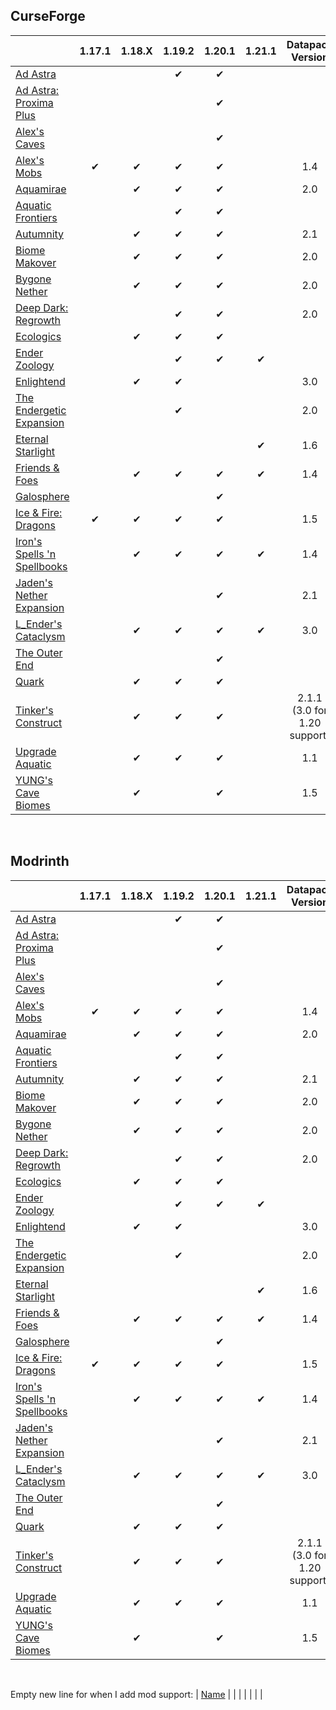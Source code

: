 ## CurseForge

|																																												    |  1.17.1   |  1.18.X  |  1.19.2   |  1.20.1    |  1.21.1    |		Datapack Version			|
|----------------------------------------------------------------------------------------------------------------------------------------------------|:-----------:|:----------:|:-----------:|:-----------:|:-----------:|:--------------------------------------:|
| [Ad Astra](https://www.curseforge.com/minecraft/mc-mods/ad-astra)   															|				  |			   |✔			|✔			  |			   |												|
| [Ad Astra: Proxima Plus](https://www.curseforge.com/minecraft/mc-mods/ad-astra-proxima-plus)				|				  |			   |      		    |✔			  |			   |												|
| [Alex's Caves](https://www.curseforge.com/minecraft/mc-mods/alexs-caves)													|				  |			   |      		    |✔			  |			   |												|
| [Alex's Mobs](https://www.curseforge.com/minecraft/mc-mods/alexs-mobs)													|✔		 	  |✔		   |✔			|✔			  |			   |1.4											|
| [Aquamirae](https://www.curseforge.com/minecraft/mc-mods/ob-aquamirae)												|				  |✔		   |✔			|✔			  |			   |2.0											|
| [Aquatic Frontiers](https://www.curseforge.com/minecraft/mc-mods/aquatic-frontiers)								|				  |			   |✔			|✔			  |			   |												|
| [Autumnity](https://www.curseforge.com/minecraft/mc-mods/autumnity)														|				  |✔		   |✔		    |✔			  |			   |2.1											|
| [Biome Makover](https://www.curseforge.com/minecraft/mc-mods/biome-makeover-forge)					 		|				  |✔		   |✔		    |✔			  |			   |2.0											|
| [Bygone Nether](https://www.curseforge.com/minecraft/mc-mods/bygone-nether)										|				  |✔		   |✔		    |✔			  |			   |2.0											|
| [Deep Dark: Regrowth](https://www.curseforge.com/minecraft/mc-mods/deep-dark-regrowth)					|				  |			   |✔		    |✔			  |			   |2.0											|
| [Ecologics](https://www.curseforge.com/minecraft/mc-mods/ecologics)															|				  |✔		   |✔			|✔			  |			   |												|
| [Ender Zoology](https://www.curseforge.com/minecraft/mc-mods/ender-zoology)											|				  |			   |✔			|✔			  |✔		   |												|
| [Enlightend](https://www.curseforge.com/minecraft/mc-mods/enlightend)														|				  |✔		   |✔			|				  |			   |3.0											|
| [The Endergetic Expansion](https://www.curseforge.com/minecraft/mc-mods/endergetic)								|				  |			   |✔			|				  |			   |2.0											|
| [Eternal Starlight](https://www.curseforge.com/minecraft/mc-mods/eternal-starlight)									|				  |			   |			    |				  |✔		   |1.6											|
| [Friends & Foes](https://www.curseforge.com/minecraft/mc-mods/friends-and-foes-forge)							|				  |✔		   |✔			|✔			  |✔		   |1.4											|
| [Galosphere](https://www.curseforge.com/minecraft/mc-mods/galosphere)													|				  |			   |      		    |✔			  |			   |												|
| [Ice & Fire: Dragons](https://www.curseforge.com/minecraft/mc-mods/ice-and-fire-dragons)     				   	|✔  		  |✔		   |✔			|✔			  |			   |1.5											|
| [Iron's Spells 'n Spellbooks](https://www.curseforge.com/minecraft/mc-mods/irons-spells-n-spellbooks)		|				  |✔		   |✔			|✔			  |✔		   |1.4											|
| [Jaden's Nether Expansion](https://www.curseforge.com/minecraft/mc-mods/jadens-nether-expansion)		|				  |      		   |      		    |✔			  |			   |2.1											|
| [L_Ender's Cataclysm](https://www.curseforge.com/minecraft/mc-mods/lendercataclysm)							|				  |✔		   |✔			|✔			  |✔		   |3.0											|
| [The Outer End](https://www.curseforge.com/minecraft/mc-mods/the-outer-end)											|				  |			   |      		    |✔			  |			   |												|
| [Quark](https://www.curseforge.com/minecraft/mc-mods/quark)                   													|				  |✔		   |✔			|✔			  |			   |												|
| [Tinker's Construct](https://www.curseforge.com/minecraft/mc-mods/tinkers-construct)								|				  |✔		   |✔   	    |✔		      |			   |2.1.1 (3.0 for 1.20 support)	|
| [Upgrade Aquatic](https://www.curseforge.com/minecraft/mc-mods/upgrade-aquatic)									|				  |✔		   |✔			|✔			  |			   |1.1											|
| [YUNG's Cave Biomes](https://www.curseforge.com/minecraft/mc-mods/yungs-cave-biomes)          				|				  |✔		   |      		    |✔			  |			   |1.5											|

<br />

## Modrinth

|																																										|  1.17.1   |  1.18.X  |  1.19.2   |  1.20.1    |  1.21.1    |		Datapack Version			|
|------------------------------------------------------------------------------------------------------------------------------------------|:-----------:|:----------:|:-----------:|:-----------:|:-----------:|:--------------------------------------:|
| [Ad Astra](https://modrinth.com/mod/ad-astra)   																					|				 |				 |✔			|✔			  |			   |												|
| [Ad Astra: Proxima Plus](https://www.curseforge.com/minecraft/mc-mods/ad-astra-proxima-plus)	|				 |				 |      		    |✔			  |				|							|
| [Alex's Caves](https://modrinth.com/mod/alexs-caves)																			|				 |				 |      		    |✔			  |			   |												|
| [Alex's Mobs](https://modrinth.com/mod/alexs-mobs)																			|✔			 |✔			 |✔			|✔			  |			   |1.4											|
| [Aquamirae](https://modrinth.com/mod/ob-aquamirae)																		|				 |✔			 |✔			|✔			  |			   |2.0											|
| [Aquatic Frontiers](https://modrinth.com/mod/aquatic-frontiers)															|				 |				 |✔			|✔			  |			   |												|
| [Autumnity](https://modrinth.com/mod/autumnity)																				|				 |✔			 |✔		    |✔			  |			   |2.1											|
| [Biome Makover](https://modrinth.com/mod/biome-makeover-forge)					 								|				 |✔			 |✔		    |✔			  |			   |2.0											|
| [Bygone Nether](https://modrinth.com/mod/bygone-nether)																|				 |✔			 |✔		    |✔			  |			   |2.0											|
| [Deep Dark: Regrowth](https://www.curseforge.com/minecraft/mc-mods/deep-dark-regrowth)		|				 |				 |✔		    |✔			  |				|2.0					|
| [Ecologics](https://modrinth.com/mod/ecologics)																					|				 |✔			 |✔			|✔			  |			   |												|
| [Ender Zoology](https://modrinth.com/mod/ender-zoology)																	|				 |				 |✔			|✔			  |✔		   |												|
| [Enlightend](https://modrinth.com/mod/enlightend)																				|				 |✔			 |✔			|				  |			   |3.0											|
| [The Endergetic Expansion](https://modrinth.com/mod/endergetic)														|				 |				 |✔			|				  |			   |2.0											|
| [Eternal Starlight](https://modrinth.com/mod/eternal-starlight)															|				 |				 |			    |				  |✔		   |1.6											|
| [Friends & Foes](https://modrinth.com/mod/friends-and-foes-forge)													|				 |✔			 |✔			|✔			  |✔		   |1.4											|
| [Galosphere](https://modrinth.com/mod/galosphere)																			|				 |				 |      		    |✔			  |			   |												|
| [Ice & Fire: Dragons](https://modrinth.com/mod/ice-and-fire-dragons)     				 						  	|✔  	     |✔			 |✔			|✔			  |			   |1.5											|
| [Iron's Spells 'n Spellbooks](https://modrinth.com/mod/irons-spells-n-spellbooks)								|				 |✔			 |✔			|✔			  |✔		   |1.4											|
| [Jaden's Nether Expansion](https://modrinth.com/mod/jadens-nether-expansion)								|				 |				 |      		    |✔			  |			   |2.1											|
| [L_Ender's Cataclysm](https://modrinth.com/mod/lendercataclysm)														|				 |✔			 |✔			|✔			  |✔		   |3.0											|
| [The Outer End](https://modrinth.com/mod/the-outer-end)																	|				 |				 |      		    |✔			  |			   |												|
| [Quark](https://modrinth.com/mod/quark)                   																			|				 |✔			 |✔			|✔			  |			   |												|
| [Tinker's Construct](https://modrinth.com/mod/tinkers-construct)														|				 |✔			 |✔   	    |✔		      |			   |2.1.1 (3.0 for 1.20 support)	|
| [Upgrade Aquatic](https://modrinth.com/mod/upgrade-aquatic)															|				 |✔			 |✔			|✔			  |			   |1.1											|
| [YUNG's Cave Biomes](https://modrinth.com/mod/yungs-cave-biomes)          										|				 |✔			 |      		    |✔			  |			   |1.5											|

<br />

Empty new line for when I add mod support:
| [Name](Link)	|				  |			   |      		    |			      |			   |								  |